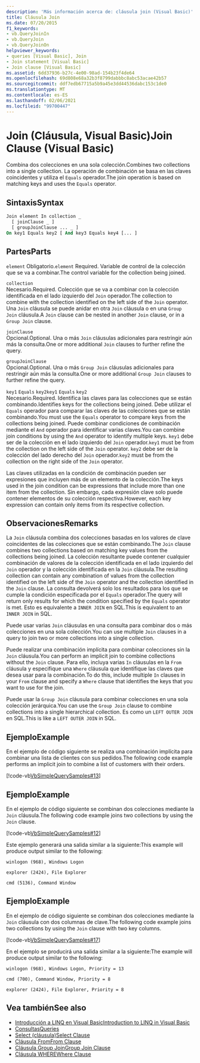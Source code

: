 ```yaml
---
description: 'Más información acerca de: cláusula join (Visual Basic)'
title: Cláusula Join
ms.date: 07/20/2015
f1_keywords:
- vb.QueryJoinIn
- vb.QueryJoin
- vb.QueryJoinOn
helpviewer_keywords:
- queries [Visual Basic], Join
- Join statement [Visual Basic]
- Join clause [Visual Basic]
ms.assetid: 6dd37936-b27c-4e00-98ad-154b23f4de64
ms.openlocfilehash: 69d808e68a32b3f8799dabbbc8abc53acae42b57
ms.sourcegitcommit: ddf7edb67715a5b9a45e3dd44536dabc153c1de0
ms.translationtype: MT
ms.contentlocale: es-ES
ms.lasthandoff: 02/06/2021
ms.locfileid: "99700447"
---
```

# <a name="join-clause-visual-basic"></a><span data-ttu-id="d52b8-103">Join (Cláusula, Visual Basic)</span><span class="sxs-lookup"><span data-stu-id="d52b8-103">Join Clause (Visual Basic)</span></span>

<span data-ttu-id="d52b8-104">Combina dos colecciones en una sola colección.</span><span class="sxs-lookup"><span data-stu-id="d52b8-104">Combines two collections into a single collection.</span></span> <span data-ttu-id="d52b8-105">La operación de combinación se basa en las claves coincidentes y utiliza el `Equals` operador.</span><span class="sxs-lookup"><span data-stu-id="d52b8-105">The join operation is based on matching keys and uses the `Equals` operator.</span></span>

## <a name="syntax"></a><span data-ttu-id="d52b8-106">Sintaxis</span><span class="sxs-lookup"><span data-stu-id="d52b8-106">Syntax</span></span>

```vb
Join element In collection _
  [ joinClause _ ]
  [ groupJoinClause ... _ ]
On key1 Equals key2 [ And key3 Equals key4 [... ]
```

## <a name="parts"></a><span data-ttu-id="d52b8-107">Partes</span><span class="sxs-lookup"><span data-stu-id="d52b8-107">Parts</span></span>

<span data-ttu-id="d52b8-108">`element` Obligatorio.</span><span class="sxs-lookup"><span data-stu-id="d52b8-108">`element` Required.</span></span> <span data-ttu-id="d52b8-109">Variable de control de la colección que se va a combinar.</span><span class="sxs-lookup"><span data-stu-id="d52b8-109">The control variable for the collection being joined.</span></span>

`collection`  
<span data-ttu-id="d52b8-110">Necesario.</span><span class="sxs-lookup"><span data-stu-id="d52b8-110">Required.</span></span> <span data-ttu-id="d52b8-111">Colección que se va a combinar con la colección identificada en el lado izquierdo del `Join` operador.</span><span class="sxs-lookup"><span data-stu-id="d52b8-111">The collection to combine with the collection identified on the left side of the `Join` operator.</span></span> <span data-ttu-id="d52b8-112">Una `Join` cláusula se puede anidar en otra `Join` cláusula o en una `Group Join` cláusula.</span><span class="sxs-lookup"><span data-stu-id="d52b8-112">A `Join` clause can be nested in another `Join` clause, or in a `Group Join` clause.</span></span>

`joinClause`  
<span data-ttu-id="d52b8-113">Opcional.</span><span class="sxs-lookup"><span data-stu-id="d52b8-113">Optional.</span></span> <span data-ttu-id="d52b8-114">Una o más `Join` cláusulas adicionales para restringir aún más la consulta.</span><span class="sxs-lookup"><span data-stu-id="d52b8-114">One or more additional `Join` clauses to further refine the query.</span></span>

`groupJoinClause`  
<span data-ttu-id="d52b8-115">Opcional.</span><span class="sxs-lookup"><span data-stu-id="d52b8-115">Optional.</span></span> <span data-ttu-id="d52b8-116">Una o más `Group Join` cláusulas adicionales para restringir aún más la consulta.</span><span class="sxs-lookup"><span data-stu-id="d52b8-116">One or more additional `Group Join` clauses to further refine the query.</span></span>

<span data-ttu-id="d52b8-117">`key1` `Equals` `key2`</span><span class="sxs-lookup"><span data-stu-id="d52b8-117">`key1` `Equals` `key2`</span></span>  
<span data-ttu-id="d52b8-118">Necesario.</span><span class="sxs-lookup"><span data-stu-id="d52b8-118">Required.</span></span> <span data-ttu-id="d52b8-119">Identifica las claves para las colecciones que se están combinando.</span><span class="sxs-lookup"><span data-stu-id="d52b8-119">Identifies keys for the collections being joined.</span></span> <span data-ttu-id="d52b8-120">Debe utilizar el `Equals` operador para comparar las claves de las colecciones que se están combinando.</span><span class="sxs-lookup"><span data-stu-id="d52b8-120">You must use the `Equals` operator to compare keys from the collections being joined.</span></span> <span data-ttu-id="d52b8-121">Puede combinar condiciones de combinación mediante el `And` operador para identificar varias claves.</span><span class="sxs-lookup"><span data-stu-id="d52b8-121">You can combine join conditions by using the `And` operator to identify multiple keys.</span></span> <span data-ttu-id="d52b8-122">`key1` debe ser de la colección en el lado izquierdo del `Join` operador.</span><span class="sxs-lookup"><span data-stu-id="d52b8-122">`key1` must be from the collection on the left side of the `Join` operator.</span></span> <span data-ttu-id="d52b8-123">`key2` debe ser de la colección del lado derecho del `Join` operador.</span><span class="sxs-lookup"><span data-stu-id="d52b8-123">`key2` must be from the collection on the right side of the `Join` operator.</span></span>

<span data-ttu-id="d52b8-124">Las claves utilizadas en la condición de combinación pueden ser expresiones que incluyen más de un elemento de la colección.</span><span class="sxs-lookup"><span data-stu-id="d52b8-124">The keys used in the join condition can be expressions that include more than one item from the collection.</span></span> <span data-ttu-id="d52b8-125">Sin embargo, cada expresión clave solo puede contener elementos de su colección respectiva.</span><span class="sxs-lookup"><span data-stu-id="d52b8-125">However, each key expression can contain only items from its respective collection.</span></span>

## <a name="remarks"></a><span data-ttu-id="d52b8-126">Observaciones</span><span class="sxs-lookup"><span data-stu-id="d52b8-126">Remarks</span></span>

<span data-ttu-id="d52b8-127">La `Join` cláusula combina dos colecciones basadas en los valores de clave coincidentes de las colecciones que se están combinando.</span><span class="sxs-lookup"><span data-stu-id="d52b8-127">The `Join` clause combines two collections based on matching key values from the collections being joined.</span></span> <span data-ttu-id="d52b8-128">La colección resultante puede contener cualquier combinación de valores de la colección identificada en el lado izquierdo del `Join` operador y la colección identificada en la `Join` cláusula.</span><span class="sxs-lookup"><span data-stu-id="d52b8-128">The resulting collection can contain any combination of values from the collection identified on the left side of the `Join` operator and the collection identified in the `Join` clause.</span></span> <span data-ttu-id="d52b8-129">La consulta devolverá solo los resultados para los que se cumple la condición especificada por el `Equals` operador.</span><span class="sxs-lookup"><span data-stu-id="d52b8-129">The query will return only results for which the condition specified by the `Equals` operator is met.</span></span> <span data-ttu-id="d52b8-130">Esto es equivalente a `INNER JOIN` en SQL.</span><span class="sxs-lookup"><span data-stu-id="d52b8-130">This is equivalent to an `INNER JOIN` in SQL.</span></span>

<span data-ttu-id="d52b8-131">Puede usar varias `Join` cláusulas en una consulta para combinar dos o más colecciones en una sola colección.</span><span class="sxs-lookup"><span data-stu-id="d52b8-131">You can use multiple `Join` clauses in a query to join two or more collections into a single collection.</span></span>

<span data-ttu-id="d52b8-132">Puede realizar una combinación implícita para combinar colecciones sin la `Join` cláusula.</span><span class="sxs-lookup"><span data-stu-id="d52b8-132">You can perform an implicit join to combine collections without the `Join` clause.</span></span> <span data-ttu-id="d52b8-133">Para ello, incluya varias `In` cláusulas en la `From` cláusula y especifique una `Where` cláusula que identifique las claves que desea usar para la combinación.</span><span class="sxs-lookup"><span data-stu-id="d52b8-133">To do this, include multiple `In` clauses in your `From` clause and specify a `Where` clause that identifies the keys that you want to use for the join.</span></span>

<span data-ttu-id="d52b8-134">Puede usar la `Group Join` cláusula para combinar colecciones en una sola colección jerárquica.</span><span class="sxs-lookup"><span data-stu-id="d52b8-134">You can use the `Group Join` clause to combine collections into a single hierarchical collection.</span></span> <span data-ttu-id="d52b8-135">Es como un `LEFT OUTER JOIN` en SQL.</span><span class="sxs-lookup"><span data-stu-id="d52b8-135">This is like a `LEFT OUTER JOIN` in SQL.</span></span>

## <a name="example"></a><span data-ttu-id="d52b8-136">Ejemplo</span><span class="sxs-lookup"><span data-stu-id="d52b8-136">Example</span></span>

<span data-ttu-id="d52b8-137">En el ejemplo de código siguiente se realiza una combinación implícita para combinar una lista de clientes con sus pedidos.</span><span class="sxs-lookup"><span data-stu-id="d52b8-137">The following code example performs an implicit join to combine a list of customers with their orders.</span></span>

[!code-vb[VbSimpleQuerySamples#13](~/samples/snippets/visualbasic/VS_Snippets_VBCSharp/VbSimpleQuerySamples/VB/QuerySamples1.vb#13)]

## <a name="example"></a><span data-ttu-id="d52b8-138">Ejemplo</span><span class="sxs-lookup"><span data-stu-id="d52b8-138">Example</span></span>

<span data-ttu-id="d52b8-139">En el ejemplo de código siguiente se combinan dos colecciones mediante la `Join` cláusula.</span><span class="sxs-lookup"><span data-stu-id="d52b8-139">The following code example joins two collections by using the `Join` clause.</span></span>

[!code-vb[VbSimpleQuerySamples#12](~/samples/snippets/visualbasic/VS_Snippets_VBCSharp/VbSimpleQuerySamples/VB/QuerySamples2.vb#12)]

<span data-ttu-id="d52b8-140">Este ejemplo generará una salida similar a la siguiente:</span><span class="sxs-lookup"><span data-stu-id="d52b8-140">This example will produce output similar to the following:</span></span>

`winlogon (968), Windows Logon`

`explorer (2424), File Explorer`

`cmd (5136), Command Window`

## <a name="example"></a><span data-ttu-id="d52b8-141">Ejemplo</span><span class="sxs-lookup"><span data-stu-id="d52b8-141">Example</span></span>

<span data-ttu-id="d52b8-142">En el ejemplo de código siguiente se combinan dos colecciones mediante la `Join` cláusula con dos columnas de clave.</span><span class="sxs-lookup"><span data-stu-id="d52b8-142">The following code example joins two collections by using the `Join` clause with two key columns.</span></span>

[!code-vb[VbSimpleQuerySamples#17](~/samples/snippets/visualbasic/VS_Snippets_VBCSharp/VbSimpleQuerySamples/VB/QuerySamples3.vb#17)]

<span data-ttu-id="d52b8-143">En el ejemplo se producirá una salida similar a la siguiente:</span><span class="sxs-lookup"><span data-stu-id="d52b8-143">The example will produce output similar to the following:</span></span>

`winlogon (968), Windows Logon, Priority = 13`

`cmd (700), Command Window, Priority = 8`

`explorer (2424), File Explorer, Priority = 8`

## <a name="see-also"></a><span data-ttu-id="d52b8-144">Vea también</span><span class="sxs-lookup"><span data-stu-id="d52b8-144">See also</span></span>

- [<span data-ttu-id="d52b8-145">Introducción a LINQ en Visual Basic</span><span class="sxs-lookup"><span data-stu-id="d52b8-145">Introduction to LINQ in Visual Basic</span></span>](../../programming-guide/language-features/linq/introduction-to-linq.md)
- [<span data-ttu-id="d52b8-146">Consultas</span><span class="sxs-lookup"><span data-stu-id="d52b8-146">Queries</span></span>](index.md)
- [<span data-ttu-id="d52b8-147">Select (cláusula)</span><span class="sxs-lookup"><span data-stu-id="d52b8-147">Select Clause</span></span>](select-clause.md)
- [<span data-ttu-id="d52b8-148">Cláusula From</span><span class="sxs-lookup"><span data-stu-id="d52b8-148">From Clause</span></span>](from-clause.md)
- [<span data-ttu-id="d52b8-149">Cláusula Group Join</span><span class="sxs-lookup"><span data-stu-id="d52b8-149">Group Join Clause</span></span>](group-join-clause.md)
- [<span data-ttu-id="d52b8-150">Cláusula WHERE</span><span class="sxs-lookup"><span data-stu-id="d52b8-150">Where Clause</span></span>](where-clause.md)
